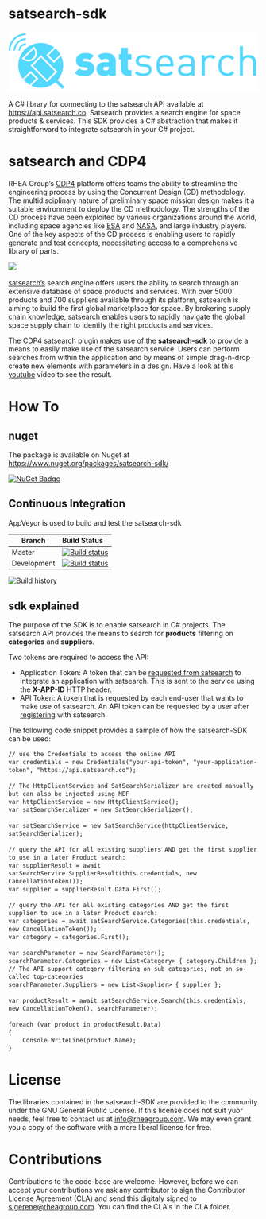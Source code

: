 # satsearch-sdk

<img src="https://raw.githubusercontent.com/RHEAGROUP/satsearch-sdk/master/satsearchlogo.png">

A C# library for connecting to the satsearch API available at https://api.satsearch.co. Satsearch provides a search engine for space products & services. This SDK provides a C# abstraction that makes it straightforward to integrate satsearch in your C# project.

# satsearch and CDP4

RHEA Group’s [CDP4](https://github.com/RHEAGROUP/CDP4-IME-Community-Edition) platform offers teams the ability to streamline the engineering process by using the Concurrent Design (CD) methodology. The multidisciplinary nature of preliminary space mission design makes it a suitable environment to deploy the CD methodology. The strengths of the CD process have been exploited by various organizations around the world, including space agencies like [ESA](https://www.esa.int/Our_Activities/Space_Engineering_Technology/CDF) and [NASA](https://jplteamx.jpl.nasa.gov/), and large industry players. One of the key aspects of the CD process is enabling users to rapidly generate and test concepts, necessitating access to a comprehensive library of parts.

<img src="https://github.com/RHEAGROUP/CDP4-SDK-Community-Edition/raw/master/CDP-Community-Edition.png" width="150">

[satsearch’s](https://satsearch.co/) search engine offers users the ability to search through an extensive database of space products and services. With over 5000 products and 700 suppliers available through its platform, satsearch is aiming to build the first global marketplace for space. By brokering supply chain knowledge, satsearch enables users to rapidly navigate the global space supply chain to identify the right products and services.

The [CDP4](https://github.com/RHEAGROUP/CDP4-IME-Community-Edition) satsearch plugin makes use of the **satsearch-sdk** to provide a means to easily make use of the satsearch service. Users can perform searches from within the application and by means of simple drag-n-drop create new elements with parameters in a design. Have a look at this [youtube](https://www.youtube.com/watch?v=4uVmWufaoGw) video to see the result.

# How To

## nuget

The package is available on Nuget at https://www.nuget.org/packages/satsearch-sdk/

[![NuGet Badge](https://buildstats.info/nuget/satsearch-sdk)](https://buildstats.info/nuget/satsearch-skdk)

## Continuous Integration

AppVeyor is used to build and test the satsearch-sdk

Branch | Build Status
------- | :------------
Master |  [![Build status](https://ci.appveyor.com/api/projects/status/1r61oy4gc728gx4d/branch/master?svg=true)](https://ci.appveyor.com/project/samatrhea/satsearch-sdk/branch/master)
Development | [![Build status](https://ci.appveyor.com/api/projects/status/1r61oy4gc728gx4d/branch/development?svg=true)](https://ci.appveyor.com/project/samatrhea/satsearch-sdk/branch/development)

[![Build history](https://buildstats.info/appveyor/chart/samatrhea/satsearch-sdk)](https://ci.appveyor.com/project/samatrhea/satsearch-sdk/history)

## sdk explained

The purpose of the SDK is to enable satsearch in C# projects. The satsearch API provides the means to search for **products** filtering on **categories** and **suppliers**. 

Two tokens are required to access the API:
  - Application Token: A token that can be [requested from satsearch](mailto:info@satsearch.co?Subject=Request%20for%20X-APP-ID) to integrate an application with satsearch. This is sent to the service using the **X-APP-ID** HTTP header.
  - API Token: A token that is requested by each end-user that wants to make use of satsearch. An API token can be requested by a user after [registering](https://satsearch.co/register) with satsearch.

The following code snippet provides a sample of how the satsearch-SDK can be used:

```
// use the Credentials to access the online API
var credentials = new Credentials("your-api-token", "your-application-token", "https://api.satsearch.co");

// The HttpClientService and SatSearchSerializer are created manually but can also be injected using MEF
var httpClientService = new HttpClientService();
var satSearchSerializer = new SatSearchSerializer();

var satSearchService = new SatSearchService(httpClientService, satSearchSerializer);

// query the API for all existing suppliers AND get the first supplier to use in a later Product search:
var supplierResult = await satSearchService.SupplierResult(this.credentials, new CancellationToken());
var supplier = supplierResult.Data.First();

// query the API for all existing categories AND get the first supplier to use in a later Product search:
var categories = await satSearchService.Categories(this.credentials, new CancellationToken());
var category = categories.First(); 

var searchParameter = new SearchParameter();
searchParameter.Categories = new List<Category> { category.Children }; // The API support category filtering on sub categories, not on so-called top-categories
searchParameter.Suppliers = new List<Supplier> { supplier };

var productResult = await satSearchService.Search(this.credentials, new CancellationToken(), searchParameter);

foreach (var product in productResult.Data)
{
    Console.WriteLine(product.Name);
}
```

# License

The libraries contained in the satsearch-SDK are provided to the community under the GNU General Public License. If this license does not suit yuor needs, feel free to contact us at info@rheagroup.com. We may even grant you a copy of the software with a more liberal license for free.

# Contributions

Contributions to the code-base are welcome. However, before we can accept your contributions we ask any contributor to sign the Contributor License Agreement (CLA) and send this digitaly signed to s.gerene@rheagroup.com. You can find the CLA's in the CLA folder.
